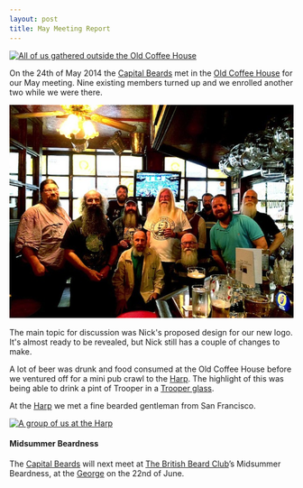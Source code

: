 ```yaml
---
layout: post
title: May Meeting Report
---
```


[![All of us gathered outside the Old Coffee House](https://farm4.staticflickr.com/3737/14258797075_a1dd562907_z_d.jpg "All of us gathered outside the Old Coffee House. Photo: bob walker")](https://www.flickr.com/photos/rjw1/14258797075/)

On the 24th of May 2014 the [Capital Beards](http://capitalbeards.org.uk) met in
the [Old Coffee House](http://london.randomness.org.uk/wiki.cgi?Old_Coffee_House,_W1F_9SF) for our
May meeting. Nine existing members turned up and we enrolled another two while we
were there.

![All of us inside the Old Coffee House](/assets/OldCoffeeHouseInteriorChipE.jpg "All of us inside the Old Coffee House. Photo: Chip Medema")

The main topic for discussion was Nick's proposed design for our new logo. It's
almost ready to be revealed, but Nick still has a couple of changes to make.

A lot of beer was drunk and food consumed at the Old Coffee House before we ventured
off for a mini pub crawl to the [Harp](http://london.randomness.org.uk/wiki.cgi?Harp,_WC2N_4HS).
The highlight of this was being able to drink a pint of Trooper in a [Trooper glass](https://www.flickr.com/photos/rjw1/14261679862).

At the [Harp](http://london.randomness.org.uk/wiki.cgi?Harp,_WC2N_4HS) we met a fine bearded gentleman from San Francisco.

[![A group of us at the Harp](https://farm6.staticflickr.com/5157/14073365439_f416867b8e_z_d.jpg "A group of us at the Harp. Photo: bob walker")](https://www.flickr.com/photos/rjw1/14073365439/)

#### Midsummer Beardness ####

The [Capital Beards](http://capitalbeards.org.uk) will next meet at [The British Beard Club](http://thebritishbeardclub.org)’s Midsummer Beardness, at the [George](http://london.randomness.org.uk/wiki.cgi?George,_SE1_1NH) on the 22nd of June.
